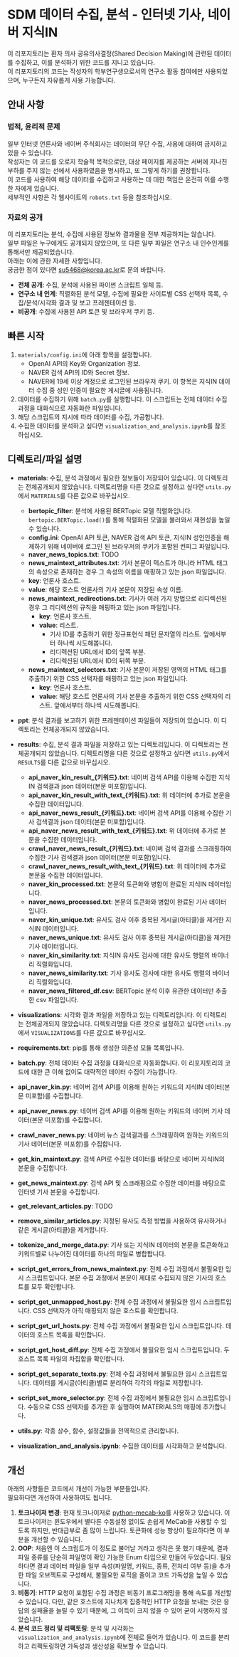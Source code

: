 # SDM 데이터 수집, 분석 - 인터넷 기사, 네이버 지식IN

이 리포지토리는 환자 의사 공유의사결정(Shared Decision Making)에 관련된 데이터를 수집하고, 이를 분석하기 위한 코드를 지니고 있습니다.  
이 리포지토리의 코드는 작성자의 학부연구생으로서의 연구소 활동 참여에만 사용되었으며, 누구든지 자유롭게 사용 가능합니다.

## 안내 사항

### 법적, 윤리적 문제

일부 인터넷 언론사와 네이버 주식회사는 데이터의 무단 수집, 사용에 대하여 금지하고 있을 수 있습니다.  
작성자는 이 코드를 오로지 학술적 목적으로만, 대상 페이지를 제공하는 서버에 지나친 부하를 주지 않는 선에서 사용하였음을 명시하고, 또 그렇게 하기를 권장합니다.  
이 코드를 사용하여 해당 데이터를 수집하고 사용하는 데 데한 책임은 온전히 이를 수행한 자에게 있습니다.  
세부적인 사항은 각 웹사이트의 `robots.txt` 등을 참조하십시오.

### 자료의 공개

이 리포지토리는 분석, 수집에 사용된 정보와 결과물을 전부 제공하지는 않습니다.  
일부 파일은 누구에게도 공개되지 않았으며, 또 다른 일부 파일은 연구소 내 인수인계를 통해서만 제공되었습니다.  
아래는 이에 관한 자세한 사항입니다.  
궁금한 점이 있다면 <su5468@korea.ac.kr>로 문의 바랍니다.

-   **전체 공개**: 수집, 분석에 사용된 파이썬 스크립트 일체 등.
-   **연구소 내 인계**: 직렬화된 분석 모델, 수집에 필요한 사이트별 CSS 선택자 목록, 수집/분석/시각화 결과 및 보고 프레젠테이션 등.
-   **비공개**: 수집에 사용된 API 토큰 및 브라우저 쿠키 등.

## 빠른 시작

1. `materials/config.ini`에 아래 항목을 설정합니다.
    - OpenAI API의 Key와 Organization 정보.
    - NAVER 검색 API의 ID와 Secret 정보.
    - NAVER에 19세 이상 계정으로 로그인된 브라우저 쿠키. 이 항목은 지식IN 데이터 수집 중 성인 인증이 필요한 게시글에 사용됩니다.
2. 데이터를 수집하기 위해 `batch.py`를 실행합니다. 이 스크립트는 전체 데이터 수집 과정을 대화식으로 자동화한 파일입니다.
3. 해당 스크립트의 지시에 따라 데이터를 수집, 가공합니다.
4. 수집한 데이터를 분석하고 싶다면 `visualization_and_analysis.ipynb`를 참조하십시오.

## 디렉토리/파일 설명

-   **materials**: 수집, 분석 과정에서 필요한 정보들이 저장되어 있습니다. 이 디렉토리는 전체공개되지 않았습니다. 디렉토리명을 다른 것으로 설정하고 싶다면 `utils.py`에서 `MATERIALS`를 다른 값으로 바꾸십시오.
    -   **bertopic_filter**: 분석에 사용된 BERTopic 모델 직렬화입니다. `bertopic.BERTopic.load()`를 통해 직렬화된 모델을 불러와서 재현성을 높일 수 있습니다.
    -   **config.ini**: OpenAI API 토큰, NAVER 검색 API 토큰, 지식IN 성인인증을 해제하기 위해 네이버에 로그인 된 브라우저의 쿠키가 포함된 컨피그 파일입니다.
    -   **naver_news_topics.txt**: TODO
    -   **news_maintext_attributes.txt**: 기사 본문이 텍스트가 아니라 HTML 태그의 속성으로 존재하는 경우 그 속성의 이름을 매핑하고 있는 json 파일입니다.
    -   **key**: 언론사 호스트.
    -   **value**: 해당 호스트 언론사의 기사 본문이 저장된 속성 이름.
    -   **news_maintext_redirections.txt**: 기사가 여러 가지 방법으로 리디렉션된 경우 그 리디렉션의 규칙을 매핑하고 있는 json 파일입니다.
        -   **key**: 언론사 호스트.
        -   **value**: 리스트.
            -   기사 ID를 추출하기 위한 정규표현식 패턴 문자열의 리스트. 앞에서부터 하나씩 시도해봅니다.
            -   리디렉션된 URL에서 ID의 앞쪽 부분.
            -   리디렉션된 URL에서 ID의 뒤쪽 부분.
    -   **news_maintext_selectors.txt**: 기사 본문이 저장된 영역의 HTML 태그를 추출하기 위한 CSS 선택자를 매핑하고 있는 json 파일입니다.
        -   **key**: 언론사 호스트.
        -   **value**: 해당 호스트 언론사의 기사 본문을 추출하기 위한 CSS 선택자의 리스트. 앞에서부터 하나씩 시도해봅니다.
-   **ppt**: 분석 결과를 보고하기 위한 프레젠테이션 파일들이 저장되어 있습니다. 이 디렉토리는 전체공개되지 않았습니다.
-   **results**: 수집, 분석 결과 파일을 저장하고 있는 디렉토리입니다. 이 디렉토리는 전체공개되지 않았습니다. 디렉토리명을 다른 것으로 설정하고 싶다면 `utils.py`에서 `RESULTS`를 다른 값으로 바꾸십시오.

    -   **api_naver_kin_result\_{키워드}.txt**: 네이버 검색 API를 이용해 수집한 지식IN 검색결과 json 데이터(본문 미포함)입니다.
    -   **api_naver_kin_result_with_text\_{키워드}.txt**: 위 데이터에 추가로 본문을 수집한 데이터입니다.
    -   **api_naver_news_result\_{키워드}.txt**: 네이버 검색 API를 이용해 수집한 기사 검색결과 json 데이터(본문 미포함)입니다.
    -   **api_naver_news_result_with_text\_{키워드}.txt**: 위 데이터에 추가로 본문을 수집한 데이터입니다.
    -   **crawl_naver_news_result\_{키워드}.txt**: 네이버 검색 결과를 스크래핑하여 수집한 기사 검색결과 json 데이터(본문 미포함)입니다.
    -   **crawl_naver_news_result_with_text\_{키워드}.txt**: 위 데이터에 추가로 본문을 수집한 데이터입니다.
    -   **naver_kin_processed.txt**: 본문의 토큰화와 병합이 완료된 지식IN 데이터입니다.
    -   **naver_news_processed.txt**: 본문의 토큰화와 병합이 완료된 기사 데이터입니다.
    -   **naver_kin_unique.txt**: 유사도 검사 이후 중복된 게시글(아티클)을 제거한 지식IN 데이터입니다.
    -   **naver_news_unique.txt**: 유사도 검사 이후 중복된 게시글(아티클)을 제거한 기사 데이터입니다.
    -   **naver_kin_similarity.txt**: 지식IN 유사도 검사에 대한 유사도 행렬의 바이너리 직렬화입니다.
    -   **naver_news_similarity.txt**: 기사 유사도 검사에 대한 유사도 행렬의 바이너리 직렬화입니다.
    -   **naver_news_filtered_df.csv**: BERTopic 분석 이후 유관한 데이터만 추출한 csv 파일입니다.

-   **visualizations**: 시각화 결과 파일을 저장하고 있는 디렉토리입니다. 이 디렉토리는 전체공개되지 않았습니다. 디렉토리명을 다른 것으로 설정하고 싶다면 `utils.py`에서 `VISUALIZATIONS`를 다른 값으로 바꾸십시오.
-   **requirements.txt**: pip를 통해 생성한 의존성 모듈 목록입니다.
-   **batch.py**: 전체 데이터 수집 과정을 대화식으로 자동화합니다. 이 리포지토리의 코드에 대한 큰 이해 없이도 대략적인 데이터 수집이 가능합니다.
-   **api_naver_kin.py**: 네이버 검색 API를 이용해 원하는 키워드의 지식IN 데이터(본문 미포함)를 수집합니다.
-   **api_naver_news.py**: 네이버 검색 API를 이용해 원하는 키워드의 네이버 기사 데이터(본문 미포함)를 수집합니다.
-   **crawl_naver_news.py**: 네이버 뉴스 검색결과를 스크래핑하여 원하는 키워드의 기사 데이터(본문 미포함)를 수집합니다.
-   **get_kin_maintext.py**: 검색 API로 수집한 데이터를 바탕으로 네이버 지식IN의 본문을 수집합니다.
-   **get_news_maintext.py**: 검색 API 및 스크래핑으로 수집한 데이터를 바탕으로 인터넷 기사 본문을 수집합니다.
-   **get_relevant_articles.py**: TODO
-   **remove_similar_articles.py**: 지정된 유사도 측정 방법을 사용하여 유사하거나 같은 게시글(아티클)을 제거합니다.
-   **tokenize_and_merge_data.py**: 기사 또는 지식IN 데이터의 본문을 토큰화하고 키워드별로 나누어진 데이터를 하나의 파일로 병합합니다.
-   **script_get_errors_from_news_maintext.py**: 전체 수집 과정에서 불필요한 임시 스크립트입니다. 본문 수집 과정에서 본문이 제대로 수집되지 않은 기사의 호스트를 모두 확인합니다.
-   **script_get_unmapped_host.py**: 전체 수집 과정에서 불필요한 임시 스크립트입니다. CSS 선택자가 아직 매핑되지 않은 호스트를 확인합니다.
-   **script_get_url_hosts.py**: 전체 수집 과정에서 불필요한 임시 스크립트입니다. 데이터의 호스트 목록을 확인합니다.
-   **script_get_host_diff.py**: 전체 수집 과정에서 불필요한 임시 스크립트입니다. 두 호스트 목록 파일의 차집합을 확인합니다.
-   **script_get_separate_texts.py**: 전체 수집 과정에서 불필요한 임시 스크립트입니다. 데이터를 게시글(아티클)별로 분리하여 각각의 파일로 저장합니다.
-   **script_set_more_selector.py**: 전체 수집 과정에서 불필요한 임시 스크립트입니다. 수동으로 CSS 선택자를 추가한 후 실행하여 MATERIALS의 매핑에 추가합니다.
-   **utils.py**: 각종 상수, 함수, 설정값들을 전역적으로 관리합니다.
-   **visualization_and_analysis.ipynb**: 수집한 데이터를 시각화하고 분석합니다.

## 개선

아래의 사항들은 코드에서 개선이 가능한 부분들입니다.  
필요하다면 개선하여 사용하여도 됩니다.

1. **토크나이저 변경**: 현재 토크나이저로 [python-mecab-ko](https://pypi.org/project/python-mecab-ko/)를 사용하고 있습니다. 이 토크나이저는 윈도우에서 별다른 수동설정 없이도 손쉽게 MeCab을 사용할 수 있도록 하지만, 반대급부로 좀 많이 느립니다. 토큰화에 성능 향상이 필요하다면 이 부분을 개선할 수 있습니다.
2. **OOP**: 처음엔 이 스크립트가 이 정도로 불어날 거라고 생각은 못 했기 때문에, 결과 파일 종류를 단순히 파일명이 확인 가능한 Enum 타입으로 만들어 두었습니다. 필요하다면 결과 데이터 파일을 일부 속성(파일명, 키워드, 종류, 전처리 여부 등)을 추가한 파일 오브젝트로 구성해서, 불필요한 로직을 줄이고 코드 가독성을 높일 수 있습니다.
3. **비동기**: HTTP 요청이 포함된 수집 과정은 비동기 프로그래밍을 통해 속도를 개선할 수 있습니다. 다만, 같은 호스트에 지나치게 집중적인 HTTP 요청을 보내는 것은 응답의 실패율을 늘릴 수 있기 때문에, 그 이득이 크지 않을 수 있어 굳이 시행하지 않았습니다.
4. **분석 코드 정리 및 리팩토링**: 분석 및 시각화는 `visualization_and_analysis.ipynb`에 전체로 들어가 있습니다. 이 코드를 분리하고 리팩토링하면 가독성과 생산성을 확보할 수 있습니다.
